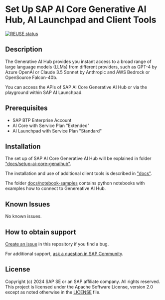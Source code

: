
# Set Up SAP AI Core Generative AI Hub, AI Launchpad and Client Tools

<!--- Register repository https://api.reuse.software/register, then add REUSE badge: -->
[![REUSE status](https://api.reuse.software/badge/github.com/SAP-samples/btp-gen-ai-hub-sdk-samples)](https://api.reuse.software/info/github.com/SAP-samples/btp-gen-ai-hub-sdk-samples)

## Description

The Generative AI Hub provides you instant access to a broad range of large language models (LLMs) from different providers, such as GPT-4 by Azure OpenAI or Claude 3.5 Sonnet by Anthropic and AWS Bedrock or OpenSource Falcon-40b. 

You can access the APIs of SAP AI Core Generative AI Hub or via the playground within SAP AI Launchpad.

## Prerequisites

- SAP BTP Enterprise Account
- AI Core with Service Plan "Extended"
- AI Launchpad with Service Plan "Standard"


## Installation

The set up of SAP AI Core Generative AI Hub will be explained in folder ["docs/setup-ai-core-genaihub"](docs/setup-ai-core-genaihub).

The installation and use of additional client tools is described in ["docs"](docs).

The folder [docs/notebook-samples](docs/notebook-samples) contains python notebooks with examples how to connect to Genereative AI Hub.

## Known Issues
No known issues.

## How to obtain support
[Create an issue](https://github.com/SAP-samples/btp-gen-ai-hub-sdk-samples/issues) in this repository if you find a bug.
 
For additional support, [ask a question in SAP Community](https://answers.sap.com/questions/ask.html).


## License
Copyright (c) 2024 SAP SE or an SAP affiliate company. All rights reserved. This project is licensed under the Apache Software License, version 2.0 except as noted otherwise in the [LICENSE](LICENSE) file.

